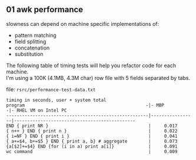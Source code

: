 ## 01 awk performance
slowness can depend on machine specific implementations of:

- pattern matching
- field splitting
- concatenation
- substitution

The following table of timing tests will help you refactor code for each machine.  
I'm using a 100K (4.1MB, 4.3M char) row file with 5 fields separated by tabs.

file: `rsrc/performance-test-data.txt`

```
timing in seconds, user + system total
program                                              -|- MBP           -|- RHEL VM on Intel PC
------------------------------------------------------|-----------------|----------------------------------------------
END { print NR }                                      |     0.017
{ n++ } END { print n }                               |     0.022
{ i=NF } END { print i }                              |     0.041
{ a+=$4, b+=$5 } END { print a, b} # aggregate        |     0.073
{a[$2]+=$4} END {for (i in a) print a[i]}             |     0.091
wc command                                            |     0.009
```


